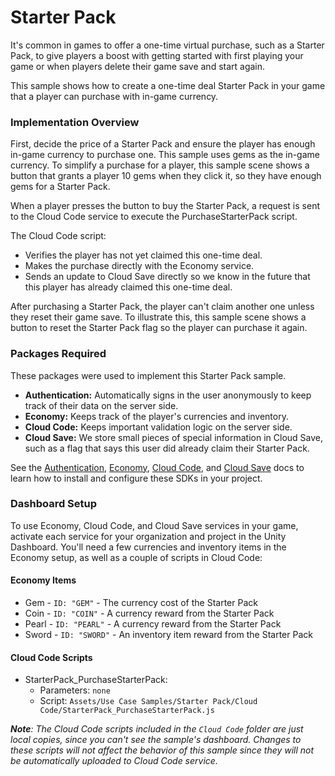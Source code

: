 # Starter Pack
It's common in games to offer a one-time virtual purchase, such as a Starter Pack, to give players a boost
with getting started with first playing your game or when players delete their game save and start again.

This sample shows how to create a one-time deal Starter Pack in your game that a player can purchase with in-game currency.

### Implementation Overview
First, decide the price of a Starter Pack and ensure the player has enough in-game currency to purchase one.
This sample uses gems as the in-game currency.
To simplify a purchase for a player, this sample scene shows a button that grants a
player 10 gems when they click it, so they have enough gems for a Starter Pack.

When a player presses the button to buy the Starter Pack, a request is sent to the Cloud Code service to execute the PurchaseStarterPack script.

The Cloud Code script:
- Verifies the player has not yet claimed this one-time deal.
- Makes the purchase directly with the Economy service.
- Sends an update to Cloud Save directly so we know in the future that this player has already claimed this one-time deal.

After purchasing a Starter Pack, the player can't claim another one unless they reset their game save.
To illustrate this, this sample scene shows a button to reset the Starter Pack flag so the player can purchase it again.

### Packages Required
These packages were used to implement this Starter Pack sample.

- **Authentication:** Automatically signs in the user anonymously to keep track of their data on the server side.
- **Economy:** Keeps track of the player's currencies and inventory.
- **Cloud Code:** Keeps important validation logic on the server side.
- **Cloud Save:** We store small pieces of special information in Cloud Save, such as a flag that says this user did already claim their Starter Pack.

See the [Authentication](http://documentation.cloud.unity3d.com/en/articles/5385907-unity-authentication-anonymous-sign-in-guide),
[Economy](https://docs.unity.com/economy), [Cloud Code](https://docs.unity.com/cloud-code), and [Cloud Save](https://docs.unity.com/cloud-save)
docs to learn how to install and configure these SDKs in your project.

### Dashboard Setup
To use Economy, Cloud Code, and Cloud Save services in your game, activate each service for your organization and project in the Unity Dashboard.
You'll need a few currencies and inventory items in the Economy setup, as well as a couple of scripts in Cloud Code:

#### Economy Items
* Gem - `ID: "GEM"` - The currency cost of the Starter Pack
* Coin - `ID: "COIN"` - A currency reward from the Starter Pack
* Pearl - `ID: "PEARL"` - A currency reward from the Starter Pack
* Sword - `ID: "SWORD"` - An inventory item reward from the Starter Pack

#### Cloud Code Scripts
* StarterPack_PurchaseStarterPack:
  * Parameters: `none`
  * Script: `Assets/Use Case Samples/Starter Pack/Cloud Code/StarterPack_PurchaseStarterPack.js`

_**Note**:
The Cloud Code scripts included in the `Cloud Code` folder are just local copies, since you can't see the sample's dashboard. Changes to these scripts will not affect the behavior of this sample since they will not be automatically uploaded to Cloud Code service._
